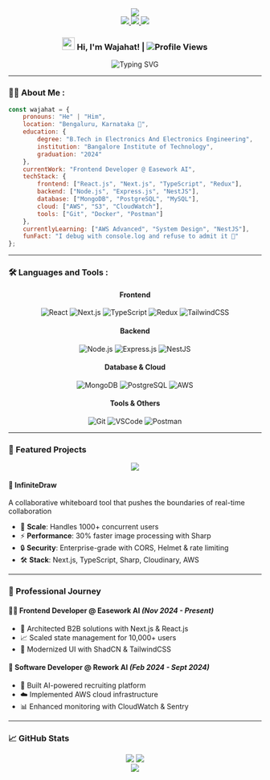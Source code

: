 <div align="center">
  <img src="https://capsule-render.vercel.app/api?type=waving&color=0:EEFF00,100:a82da8&height=200&section=header&text=Wajahat%20Ali&fontSize=50&fontAlign=75&fontAlignY=35&desc=Full%20Stack%20Developer&descAlign=85&descAlignY=50&animation=fadeIn"/>
</div>

<div align="center">
  <a href="https://wajahatali-seven.vercel.app/">
    <img src="https://img.shields.io/badge/Portfolio-FF5722?style=for-the-badge&logo=todoist&logoColor=white" />
  </a>
  <a href="https://www.linkedin.com/in/wajahat-ali-mern/">
    <img src="https://img.shields.io/badge/LinkedIn-0077B5?style=for-the-badge&logo=linkedin&logoColor=white" />
  </a>
  <a href="mailto:wajhoor2001@gmail.com">
    <img src="https://img.shields.io/badge/Gmail-D14836?style=for-the-badge&logo=gmail&logoColor=white" />
  </a>
</div>

<div align="center">
  <h3>
    <img src="https://media.giphy.com/media/hvRJCLFzcasrR4ia7z/giphy.gif" width="25px" />
    Hi, I'm Wajahat! | <img src="https://komarev.com/ghpvc/?username=your-github-username" alt="Profile Views" />
  </h3>
</div>

<div align="center">
  <img src="https://readme-typing-svg.herokuapp.com?font=Fira+Code&weight=500&size=20&pause=1000&center=true&vCenter=true&width=435&lines=Full+Stack+Developer;AWS+Cloud+Enthusiast;Always+learning+new+things" alt="Typing SVG" />
</div>

---

### 👨‍💻 About Me :

```javascript
const wajahat = {
    pronouns: "He" | "Him",
    location: "Bengaluru, Karnataka 🌆",
    education: {
        degree: "B.Tech in Electronics And Electronics Engineering",
        institution: "Bangalore Institute of Technology",
        graduation: "2024"
    },
    currentWork: "Frontend Developer @ Easework AI",
    techStack: {
        frontend: ["React.js", "Next.js", "TypeScript", "Redux"],
        backend: ["Node.js", "Express.js", "NestJS"],
        database: ["MongoDB", "PostgreSQL", "MySQL"],
        cloud: ["AWS", "S3", "CloudWatch"],
        tools: ["Git", "Docker", "Postman"]
    },
    currentlyLearning: ["AWS Advanced", "System Design", "NestJS"],
    funFact: "I debug with console.log and refuse to admit it 🤫"
};
```

---

### 🛠️ Languages and Tools :

<div align="center">
  
#### Frontend
![React](https://img.shields.io/badge/React-20232A?style=for-the-badge&logo=react&logoColor=61DAFB)
![Next.js](https://img.shields.io/badge/next.js-000000?style=for-the-badge&logo=nextdotjs&logoColor=white)
![TypeScript](https://img.shields.io/badge/TypeScript-007ACC?style=for-the-badge&logo=typescript&logoColor=white)
![Redux](https://img.shields.io/badge/Redux-593D88?style=for-the-badge&logo=redux&logoColor=white)
![TailwindCSS](https://img.shields.io/badge/tailwindcss-%2338B2AC.svg?style=for-the-badge&logo=tailwind-css&logoColor=white)

#### Backend
![Node.js](https://img.shields.io/badge/Node.js-339933?style=for-the-badge&logo=nodedotjs&logoColor=white)
![Express.js](https://img.shields.io/badge/Express.js-000000?style=for-the-badge&logo=express&logoColor=white)
![NestJS](https://img.shields.io/badge/nestjs-%23E0234E.svg?style=for-the-badge&logo=nestjs&logoColor=white)

#### Database & Cloud
![MongoDB](https://img.shields.io/badge/MongoDB-4EA94B?style=for-the-badge&logo=mongodb&logoColor=white)
![PostgreSQL](https://img.shields.io/badge/PostgreSQL-316192?style=for-the-badge&logo=postgresql&logoColor=white)
![AWS](https://img.shields.io/badge/Amazon_AWS-FF9900?style=for-the-badge&logo=amazonaws&logoColor=white)

#### Tools & Others
![Git](https://img.shields.io/badge/GIT-E44C30?style=for-the-badge&logo=git&logoColor=white)
![VSCode](https://img.shields.io/badge/VSCode-0078D4?style=for-the-badge&logo=visual%20studio%20code&logoColor=white)
![Postman](https://img.shields.io/badge/Postman-FF6C37?style=for-the-badge&logo=Postman&logoColor=white)
</div>

---

### 🚀 Featured Projects

<div align="center">
  <a href="[Project URL]">
    <img src="https://github-readme-stats.vercel.app/api/pin/?username=your-github-username&repo=InfiniteDraw&theme=radical" />
  </a>
</div>

#### 🎨 InfiniteDraw
A collaborative whiteboard tool that pushes the boundaries of real-time collaboration
- 🚀 **Scale**: Handles 1000+ concurrent users
- ⚡ **Performance**: 30% faster image processing with Sharp
- 🔒 **Security**: Enterprise-grade with CORS, Helmet & rate limiting
- 🛠️ **Stack**: Next.js, TypeScript, Sharp, Cloudinary, AWS

---

### 🏢 Professional Journey

<div align="left">
  
#### 👨‍💻 Frontend Developer @ Easework AI _(Nov 2024 - Present)_
- 🔨 Architected B2B solutions with Next.js & React.js
- 📈 Scaled state management for 10,000+ users
- 🎨 Modernized UI with ShadCN & TailwindCSS

#### 💼 Software Developer @ Rework AI _(Feb 2024 - Sept 2024)_
- 🤖 Built AI-powered recruiting platform
- ☁️ Implemented AWS cloud infrastructure
- 📊 Enhanced monitoring with CloudWatch & Sentry
</div>

---

### 📈 GitHub Stats

<div align="center">
  <img src="https://github-readme-streak-stats.herokuapp.com/?user=your-github-username&theme=radical" />
  <img src="https://github-readme-stats.vercel.app/api/top-langs/?username=your-github-username&layout=compact&theme=radical" />
</div>

<div align="center">
  <img src="https://capsule-render.vercel.app/api?type=waving&color=0:EEFF00,100:a82da8&height=100&section=footer"/>
</div>
